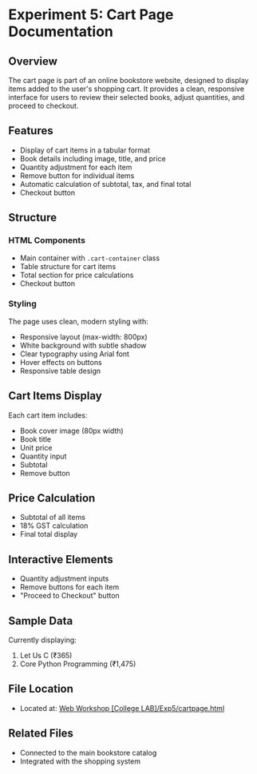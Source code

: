 # Experiment 5: Cart Page Documentation

## Overview

The cart page is part of an online bookstore website, designed to display items added to the user's shopping cart. It provides a clean, responsive interface for users to review their selected books, adjust quantities, and proceed to checkout.

## Features

- Display of cart items in a tabular format
- Book details including image, title, and price
- Quantity adjustment for each item
- Remove button for individual items
- Automatic calculation of subtotal, tax, and final total
- Checkout button

## Structure

### HTML Components

- Main container with `.cart-container` class
- Table structure for cart items
- Total section for price calculations
- Checkout button

### Styling

The page uses clean, modern styling with:

- Responsive layout (max-width: 800px)
- White background with subtle shadow
- Clear typography using Arial font
- Hover effects on buttons
- Responsive table design

## Cart Items Display

Each cart item includes:

- Book cover image (80px width)
- Book title
- Unit price
- Quantity input
- Subtotal
- Remove button

## Price Calculation

- Subtotal of all items
- 18% GST calculation
- Final total display

## Interactive Elements

- Quantity adjustment inputs
- Remove buttons for each item
- "Proceed to Checkout" button

## Sample Data

Currently displaying:

1. Let Us C (₹365)
2. Core Python Programming (₹1,475)

## File Location

- Located at: [Web Workshop [College LAB]/Exp5/cartpage.html](cartpage.html)

## Related Files

- Connected to the main bookstore catalog
- Integrated with the shopping system

